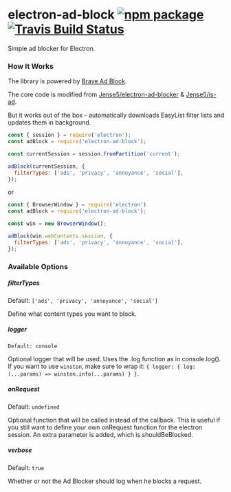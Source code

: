 # electron-ad-block [![npm package](https://img.shields.io/npm/v/electron-ad-block.svg)](https://www.npmjs.org/package/electron-ad-block) [![Travis Build Status](https://travis-ci.org/webcatalog/electron-ad-block.svg?branch=master)](https://travis-ci.org/webcatalog/electron-ad-block)

Simple ad blocker for Electron.

### How It Works
The library is powered by [Brave Ad Block](https://www.npmjs.com/package/ad-block).

The core code is modified from [Jense5/electron-ad-blocker](https://github.com/Jense5/electron-ad-blocker) & [Jense5/is-ad](https://github.com/Jense5/is-ad).

But it works out of the box - automatically downloads EasyList filter lists and updates them in background.

```js
const { session } = require('electron');
const adBlock = require('electron-ad-block');

const currentSession = session.fromPartition('current');

adBlock(currentSession, {
  filterTypes: ['ads', 'privacy', 'annoyance', 'social'],
});
```

or

```js
const { BrowserWindow } = require('electron')
const adBlock = require('electron-ad-block');

const win = new BrowserWindow();

adBlock(win.webContents.session, {
  filterTypes: ['ads', 'privacy', 'annoyance', 'social'],
});
```

### Available Options
##### filterTypes
Default: `['ads', 'privacy', 'annoyance', 'social']`

Define what content types you want to block.

##### logger
`Default: console`

Optional logger that will be used. Uses the .log function as in console.log(). If you want to use `winston`, make sure to wrap it: `{ logger: { log: (...params) => winston.info(...params) } }`.

##### onRequest
Default: `undefined`

Optional function that will be called instead of the callback. This is useful if you still want to define your own onRequest function for the electron session. An extra parameter is added, which is shouldBeBlocked.

##### verbose
Default: `true`

Whether or not the Ad Blocker should log when he blocks a request.

